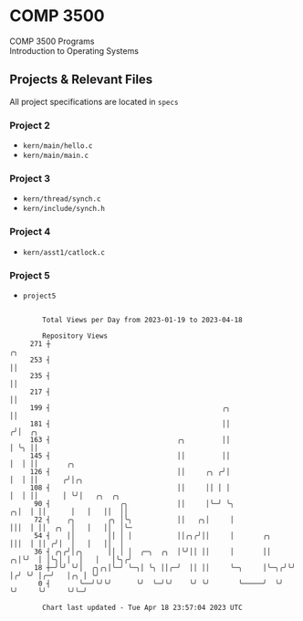 # COMP 3500
COMP 3500 Programs  
Introduction to Operating Systems  
## Projects & Relevant Files
All project specifications are located in `specs`
### Project 2
- `kern/main/hello.c`
- `kern/main/main.c`
### Project 3
- `kern/thread/synch.c`
- `kern/include/synch.h`
### Project 4
- `kern/asst1/catlock.c`
### Project 5
- `project5`

```

        Total Views per Day from 2023-01-19 to 2023-04-18

        Repository Views
     271 ┼                                                              ╭╮
     253 ┤                                                              ││
     235 ┤                                                              ││
     217 ┤                                                              ││
     199 ┤                                          ╭╮                  ││
     181 ┤                                          ││                 ╭╯│  ╭╮
     163 ┤                               ╭╮         ││                 │ ╰╮ ││
     145 ┤                               ││         ││                 │  │ ││       ╭╮
     126 ┤                               ││     ╭╮ ╭╯│                 │  │ ││      ╭╯│╭╮
     108 ┤                               ││     ││ │ │                 │  │ ││      │ ╰╯│   ╭╮  ╭╮
      90 ┤                 ╭╮            ││     │╰─╯ ╰╮              ╭╮│  │ ││      │   │   ││  ││
      72 ┤    ╭╮        ╭╮ │╰╮           ││   ╭╮│     │              │││  │ ││  ╭╮  │   │   ││  │╰─
      54 ┤    ││        ││ │ │           ││╭╮╭╯││     │       ╭╮     │││  │ ││ ╭╯│  │   │   ││  │
      36 ┤ ╭╮╭╯│╭╮      ││ │ │  ╭─╮  ╭╮  │╰╯││ ││     │       ││   ╭╮│╰╯  │ │╰╮│ │  │   │   │╰╮╭╯
      18 ┼─╯╰╯ ╰╯│  ╭╮╭╮│╰─╯ ╰─╮│ ╰╮ ││╭─╯  ││ ││     ╰─╮     │╰─╮╭╯╰╯    │╭╯ ╰╯ │╭─╯   │╭╮ │ ╰╯
       0 ┤       ╰──╯╰╯╰╯      ╰╯  ╰─╯╰╯    ╰╯ ╰╯       ╰─────╯  ╰╯       ╰╯     ╰╯     ╰╯╰─╯

        Chart last updated - Tue Apr 18 23:57:04 2023 UTC
        
```
